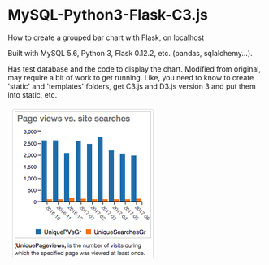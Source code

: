# MySQL-Python3-Flask-C3.js
How to create a grouped bar chart with Flask, on localhost

Built with MySQL 5.6, Python 3, Flask 0.12.2, etc. (pandas, sqlalchemy...).

Has test database and the code to display the chart. Modified from original, may require a bit of work to get running. Like, you need to know to create 'static' and 'templates' folders, get C3.js and D3.js version 3 and put them into static, etc.

![screensot](PgViews-SiteSearches.png)
